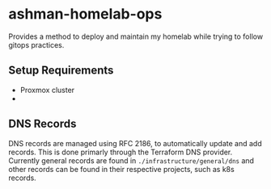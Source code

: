 # ashman-homelab-ops
Provides a method to deploy and maintain my homelab while trying to follow gitops practices. 

## Setup Requirements 
- Proxmox cluster
- 

## DNS Records
DNS records are managed using RFC 2186, to automatically update and add records. This is done primarly through the Terraform DNS provider. Currently general records are found in `./infrastructure/general/dns` and other records can be found in their respective projects, such as k8s records. 